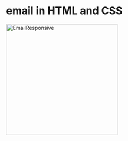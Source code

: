 # email in HTML and CSS
<img width="302" alt="EmailResponsive" src="https://user-images.githubusercontent.com/63550332/179003103-2ecd49f3-7b1d-4bed-9548-14b70e730344.png">

